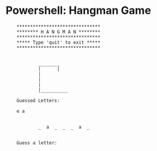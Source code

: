 # Powershell: Hangman Game


        *******************************
        ******** H A N G M A N ********
        *******************************
        ***** Type 'quit' to exit *****
        *******************************


                ________
                |      |
                |
                |
                |
                |__________

        Guessed Letters:

        e a


                _  a  _  _  _  a  _


        Guess a letter:
